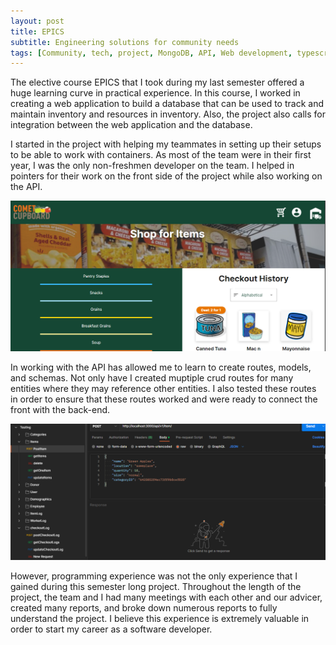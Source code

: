 ```yaml
---
layout: post
title: EPICS
subtitle: Engineering solutions for community needs
tags: [Community, tech, project, MongoDB, API, Web development, typescript]
---
```


The elective course EPICS that I took during my last semester offered a huge learning curve in practical experience. In this course, I worked in creating a web application to build a database that can be used to track and maintain inventory and resources in inventory. Also, the project also calls for integration between the web application and the database. 

I started in the project with helping my teammates in setting up their setups to be able to work with containers. As most of the team were in their first year, I was the only non-freshmen developer on the team. I helped in pointers for their work on the front side of the project while also working on the API.

![Image of the Front end epic project][epic image]

In working with the API has allowed me to learn to create routes, models, and schemas. Not only have I created muptiple crud routes for many entities where they may reference other entities. I also tested these routes in order to ensure that these routes worked and were ready to connect the front with the back-end. 

![Image snippet of testing using the postman application][postman image]

However, programming experience was not the only experience that I gained during this semester long project. Throughout the length of the project, the team and I had many meetings with each other and our advicer, created many reports, and broke down numerous reports to fully understand the project. I believe this experience is extremely valuable in order to start my career as a software developer.

[epic image]: /assets/img/Epics_frontend.png
[postman image]: /assets/img/Postman.png